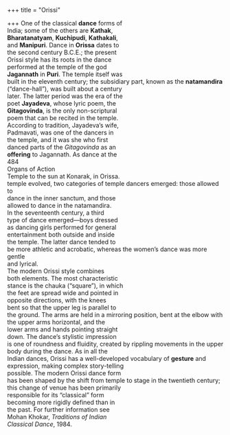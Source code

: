 +++
title = "Orissi"

+++
One of the classical **dance** forms of  
India; some of the others are **Kathak**,  
**Bharatanatyam**, **Kuchipudi**, **Kathakali**,  
and **Manipuri**. Dance in **Orissa** dates to  
the second century B.C.E.; the present  
Orissi style has its roots in the dance  
performed at the temple of the god  
**Jagannath** in **Puri**. The temple itself was  
built in the eleventh century; the subsidiary part, known as the **natamandira**  
(“dance-hall”), was built about a century  
later. The latter period was the era of the  
poet **Jayadeva**, whose lyric poem, the  
**Gitagovinda**, is the only non-scriptural  
poem that can be recited in the temple.  
According to tradition, Jayadeva’s wife,  
Padmavati, was one of the dancers in  
the temple, and it was she who first  
danced parts of the *Gitagovinda* as an  
**offering** to Jagannath. As dance at the  
484  
Organs of Action  
Temple to the sun at Konarak, in Orissa.  
temple evolved, two categories of temple dancers emerged: those allowed to  
dance in the inner sanctum, and those  
allowed to dance in the natamandira.  
In the seventeenth century, a third  
type of dance emerged—boys dressed  
as dancing girls performed for general  
entertainment both outside and inside  
the temple. The latter dance tended to  
be more athletic and acrobatic, whereas the women’s dance was more gentle  
and lyrical.  
The modern Orissi style combines  
both elements. The most characteristic  
stance is the chauka (“square”), in which  
the feet are spread wide and pointed in  
opposite directions, with the knees  
bent so that the upper leg is parallel to  
the ground. The arms are held in a mirroring position, bent at the elbow with  
the upper arms horizontal, and the  
lower arms and hands pointing straight  
down. The dance’s stylistic impression  
is one of roundness and fluidity, created by rippling movements in the upper  
body during the dance. As in all the  
Indian dances, Orissi has a well-developed vocabulary of **gesture** and expression, making complex story-telling  
possible. The modern Orissi dance form  
has been shaped by the shift from temple to stage in the twentieth century;  
this change of venue has been primarily  
responsible for its “classical” form  
becoming more rigidly defined than in  
the past. For further information see  
Mohan Khokar, *Traditions of Indian*  
*Classical Dance*, 1984.